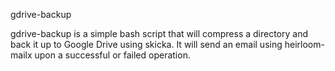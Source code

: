 gdrive-backup

gdrive-backup is a simple bash script that will compress a directory and back it up to Google Drive using skicka. It will send an email using heirloom-mailx upon a successful or failed operation.
